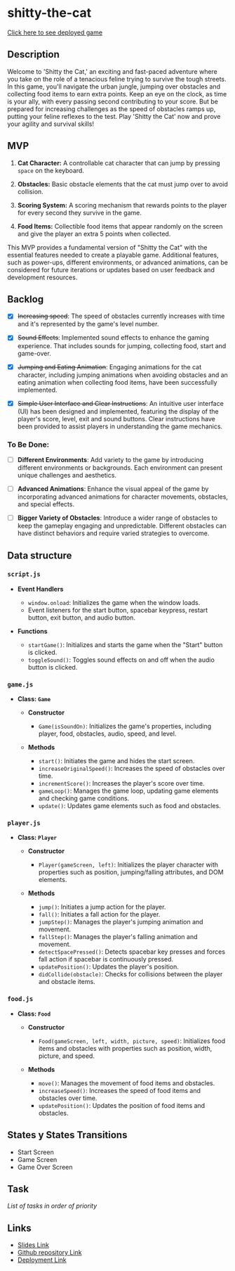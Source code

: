 # shitty-the-cat

[Click here to see deployed game](https://liubovpo.github.io/shitty-the-cat/)


## Description

Welcome to 'Shitty the Cat,' an exciting and fast-paced adventure where you take on the role of a tenacious feline trying to survive the tough streets. In this game, you'll navigate the urban jungle, jumping over obstacles and collecting food items to earn extra points. Keep an eye on the clock, as time is your ally, with every passing second contributing to your score. But be prepared for increasing challenges as the speed of obstacles ramps up, putting your feline reflexes to the test. Play 'Shitty the Cat' now and prove your agility and survival skills!


## MVP

1. **Cat Character:** A controllable cat character that can jump by pressing `space` on the keyboard.

2. **Obstacles:** Basic obstacle elements that the cat must jump over to avoid collision.

3. **Scoring System:** A scoring mechanism that rewards points to the player for every second they survive in the game.

4. **Food Items:** Collectible food items that appear randomly on the screen and give the player an extra 5 points when collected.


This MVP provides a fundamental version of "Shitty the Cat" with the essential features needed to create a playable game. Additional features, such as power-ups, different environments, or advanced animations, can be considered for future iterations or updates based on user feedback and development resources.


## Backlog

- [x] ~~Increasing speed~~: The speed of obstacles currently increases with time and it's represented by the game's level number.

- [x] ~~Sound Effects~~: Implemented sound effects to enhance the gaming experience. That includes sounds for jumping, collecting food, start and game-over.

- [x] ~~Jumping and Eating Animation~~: Engaging animations for the cat character, including jumping animations when avoiding obstacles and an eating animation when collecting food items, have been successfully implemented.

- [x] ~~Simple User Interface and Clear Instructions~~: An intuitive user interface (UI) has been designed and implemented, featuring the display of the player's score, level, exit and sound buttons. Clear instructions have been provided to assist players in understanding the game mechanics.

### To Be Done:

- [ ] **Different Environments**: Add variety to the game by introducing different environments or backgrounds. Each environment can present unique challenges and aesthetics.

- [ ] **Advanced Animations**: Enhance the visual appeal of the game by incorporating advanced animations for character movements, obstacles, and special effects.

- [ ] **Bigger Variety of Obstacles**: Introduce a wider range of obstacles to keep the gameplay engaging and unpredictable. Different obstacles can have distinct behaviors and require varied strategies to overcome.


## Data structure

### `script.js`

- **Event Handlers**
  - `window.onload`: Initializes the game when the window loads.
  - Event listeners for the start button, spacebar keypress, restart button, exit button, and audio button.

- **Functions**
  - `startGame()`: Initializes and starts the game when the "Start" button is clicked.
  - `toggleSound()`: Toggles sound effects on and off when the audio button is clicked.

### `game.js`

- **Class: `Game`**
  - **Constructor**
    - `Game(isSoundOn)`: Initializes the game's properties, including player, food, obstacles, audio, speed, and level.
  
  - **Methods**
    - `start()`: Initiates the game and hides the start screen.
    - `increaseOriginalSpeed()`: Increases the speed of obstacles over time.
    - `incrementScore()`: Increases the player's score over time.
    - `gameLoop()`: Manages the game loop, updating game elements and checking game conditions.
    - `update()`: Updates game elements such as food and obstacles.
  
### `player.js`

- **Class: `Player`**
  - **Constructor**
    - `Player(gameScreen, left)`: Initializes the player character with properties such as position, jumping/falling attributes, and DOM elements.
  
  - **Methods**
    - `jump()`: Initiates a jump action for the player.
    - `fall()`: Initiates a fall action for the player.
    - `jumpStep()`: Manages the player's jumping animation and movement.
    - `fallStep()`: Manages the player's falling animation and movement.
    - `detectSpacePressed()`: Detects spacebar key presses and forces fall action if spacebar is continuously pressed.
    - `updatePosition()`: Updates the player's position.
    - `didCollide(obstacle)`: Checks for collisions between the player and obstacle items.

### `food.js`

- **Class: `Food`**
  - **Constructor**
    - `Food(gameScreen, left, width, picture, speed)`: Initializes food items and obstacles with properties such as position, width, picture, and speed.
  
  - **Methods**
    - `move()`: Manages the movement of food items and obstacles.
    - `increaseSpeed()`: Increases the speed of food items and obstacles over time.
    - `updatePosition()`: Updates the position of food items and obstacles.



## States y States Transitions

- Start Screen
- Game Screen
- Game Over Screen


## Task
_List of tasks in order of priority_


## Links

- [Slides Link](http://slides.com)
- [Github repository Link](https://github.com/liubovpo/shitty-the-cat)
- [Deployment Link](https://liubovpo.github.io/shitty-the-cat/)